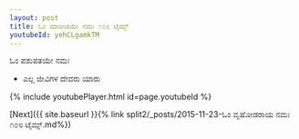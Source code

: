 ```yaml
---
layout: post
title: ಓಂ ಮಾರೀಚಯೇ ನಮಃ ೧೦೮ ಟೈಮ್ಸ್
youtubeId: yehCLgamkTM
---
```

 
 
 ಓಂ ಪಶುಪತಯೇ ನಮಃ  
 
 -  ಎಲ್ಲ ಜೀವಿಗಳ ದೇವರು ಯಾರು 
 
  
 
  
 
 
 
 
 
 


{% include youtubePlayer.html id=page.youtubeId %}
 
[Next]({{ site.baseurl }}{% link  split2/_posts/2015-11-23-ಓಂ ವೃಷೋಡರಾಯ ನಮಃ ೧೦೮ ಟೈಮ್ಸ್.md%})
 
